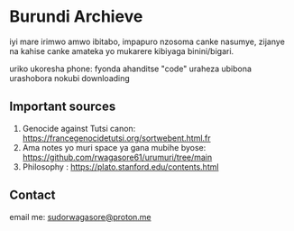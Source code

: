 # Burundi Archieve

iyi mare irimwo amwo ibitabo, impapuro nzosoma canke nasumye,
zijanye na kahise canke amateka yo mukarere kibiyaga binini/bigari.

uriko ukoresha phone: fyonda ahanditse "code" uraheza ubibona urashobora nokubi downloading 
## Important sources

1. Genocide against Tutsi canon: https://francegenocidetutsi.org/sortwebent.html.fr
2. Ama notes yo muri space ya gana mubihe byose: https://github.com/rwagasore61/urumuri/tree/main
3. Philosophy : https://plato.stanford.edu/contents.html

## Contact
email me: sudorwagasore@proton.me
